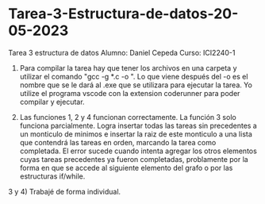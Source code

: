 # Tarea-3-Estructura-de-datos-20-05-2023

Tarea 3 estructura de datos
Alumno: Daniel Cepeda
Curso: ICI2240-1

1) Para compilar la tarea hay que tener los archivos en una carpeta y utilizar el comando "gcc -g *.c -o ". Lo que viene después del -o es el nombre que se le dará al .exe que se utilizara para ejecutar la tarea.  Yo utilize el programa vscode con la extension coderunner para poder compilar y ejecutar. 

2) Las funciones 1, 2 y 4 funcionan correctamente. La función 3 solo funciona parcialmente. Logra insertar todas las tareas sin precedentes a un monticulo de minimos e insertar la raiz de este monticulo a una lista que contendrá las tareas en orden, marcando la tarea como completada. El error sucede cuando intenta agregar los otros elementos cuyas tareas precedentes ya fueron completadas, problamente por la forma en que se accede al siguiente elemento del grafo o por las estructuras if/while.

3 y 4) Trabajé de forma individual.
